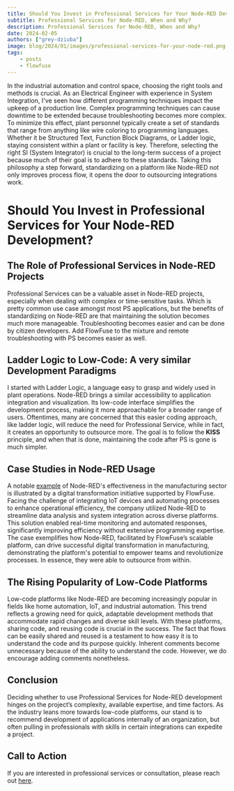 ```yaml
---
title: Should You Invest in Professional Services for Your Node-RED Development?
subtitle: Professional Services for Node-RED, When and Why?
description: Professional Services for Node-RED, When and Why?
date: 2024-02-05
authors: ["grey-dziuba"]
image: blog/2024/01/images/professional-services-for-your-node-red.png
tags:
    - posts
    - flowfuse
---
```


In the industrial automation and control space, choosing the right tools and methods is crucial. As an Electrical Engineer with experience in System Integration, I've seen how different programming techniques impact the upkeep of a production line.  Complex programming techniques can cause downtime to be extended because troubleshooting becomes more complex. To minimize this effect, plant personnel typically create a set of standards that range from anything like wire coloring to programming languages. Whether it be Structured Text, Function Block Diagrams, or Ladder logic, staying consistent within a plant or facility is key.  Therefore, selecting the right SI (System Integrator) is crucial to the long-term success of a project because much of their goal is to adhere to these standards. Taking this philosophy a step forward, standardizing on a platform like Node-RED not only improves process flow, it opens the door to outsourcing integrations work.

<!--more-->

# Should You Invest in Professional Services for Your Node-RED Development?


## The Role of Professional Services in Node-RED Projects
Professional Services can be a valuable asset in Node-RED projects, especially when dealing with complex or time-sensitive tasks. Which is pretty common use case amongst most PS applications, but the benefits of standardizing on Node-RED are that maintaining the solution becomes much more manageable. Troubleshooting becomes easier and can be done by citizen developers.  Add FlowFuse to the mixture and remote troubleshooting with PS becomes easier as well. 

## Ladder Logic to Low-Code: A very similar Development Paradigms
 I started with Ladder Logic, a language easy to grasp and widely used in plant operations. Node-RED brings a similar accessibility to application integration and visualization. Its low-code interface simplifies the development process, making it more approachable for a broader range of users.  Oftentimes, many are concerned that this easier coding approach, like ladder logic, will reduce the need for Professional Service, while in fact, it creates an opportunity to outsource more.  The goal is to follow the **KISS** principle, and when that is done, maintaining the code after PS is gone is much simpler.

## Case Studies in Node-RED Usage
A notable [example](https://flowfuse.com/customer-stories/manufacturing-digital-transformation/) of Node-RED's effectiveness in the manufacturing sector is illustrated by a digital transformation initiative supported by FlowFuse. Facing the challenge of integrating IoT devices and automating processes to enhance operational efficiency, the company utilized Node-RED to streamline data analysis and system integration across diverse platforms. This solution enabled real-time monitoring and automated responses, significantly improving efficiency without extensive programming expertise. The case exemplifies how Node-RED, facilitated by FlowFuse’s scalable platform, can drive successful digital transformation in manufacturing, demonstrating the platform's potential to empower teams and revolutionize processes. In essence, they were able to outsource from within.

## The Rising Popularity of Low-Code Platforms
Low-code platforms like Node-RED are becoming increasingly popular in fields like home automation, IoT, and industrial automation. This trend reflects a growing need for quick, adaptable development methods that accommodate rapid changes and diverse skill levels.  With these platforms, sharing code, and reusing code is crucial in the success.  The fact that flows can be easily shared and reused is a testament to how easy it is to understand the code and its purpose quickly.  Inherent comments become unnecessary because of the ability to understand the code.  However, we do encourage adding comments nonetheless.

## Conclusion
Deciding whether to use Professional Services for Node-RED development hinges on the project’s complexity, available expertise, and time factors. As the industry leans more towards low-code platforms, our stand is to recommend development of applications internally of an organization, but often pulling in professionals with skills in certain integrations can expedite a project.

## Call to Action
If you are interested in professional services or consultation, please reach out [here](https://flowfuse.com/professional-services/).



